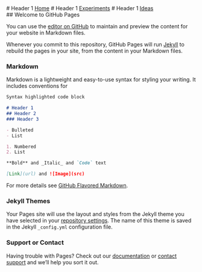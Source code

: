 
<nav>
           # Header 1 <a href="https://adtypthk.github.io/Home/">Home</a> 
           # Header 1 <a href="https://adtypthk.github.io/Experiments/">Experiments</a> 
           # Header 1 <a href="https://adtypthk.github.io/Ideas">Ideas</a> 
           
 </nav>
 ## Welcome to GitHub Pages

You can use the [editor on GitHub](https://github.com/adtypthk/Experiments/edit/master/index.md) to maintain and preview the content for your website in Markdown files.

Whenever you commit to this repository, GitHub Pages will run [Jekyll](https://jekyllrb.com/) to rebuild the pages in your site, from the content in your Markdown files.

### Markdown

Markdown is a lightweight and easy-to-use syntax for styling your writing. It includes conventions for

```markdown
Syntax highlighted code block

# Header 1
## Header 2
### Header 3

- Bulleted
- List

1. Numbered
2. List

**Bold** and _Italic_ and `Code` text

[Link](url) and ![Image](src)
```

For more details see [GitHub Flavored Markdown](https://guides.github.com/features/mastering-markdown/).

### Jekyll Themes

Your Pages site will use the layout and styles from the Jekyll theme you have selected in your [repository settings](https://github.com/adtypthk/Experiments/settings). The name of this theme is saved in the Jekyll `_config.yml` configuration file.

### Support or Contact

Having trouble with Pages? Check out our [documentation](https://help.github.com/categories/github-pages-basics/) or [contact support](https://github.com/contact) and we’ll help you sort it out.
